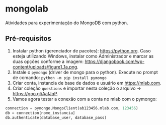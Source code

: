 
# mongolab
Atividades para experimentação do MongoDB com python.

## Pré-requisitos

1. Instalar python (gerenciador de pacotes): https://python.org. Caso esteja utilizando Windows, instalar como Administrador e marcar as duas opções conforme a imagem: https://djangobook.com/wp-content/uploads/figure1_1a.png. 
2. Instale o `pymongo` (driver de mongo para o python). Execute no prompt de comando: `python -m pip install pymongo`
3. Criar conta, instancia de base de dados e usuário em https://mlab.com.
4. Criar coleção `questions` e importar nesta coleção o arquivo -> https://goo.gl/AafJqP.
5. Vamos agora testar a conexão com a conta no mlab com o pymongo: 
```python
connection = pymongo.MongoClient(ab123456.mlab.com, 123456)
db = connection[nome_instancia]
db.authenticate(database_user, database_pass)


```

